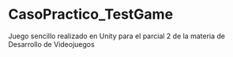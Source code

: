 # CasoPractico_TestGame
 Juego sencillo realizado en Unity para el parcial 2 de la materia de Desarrollo de Videojuegos
